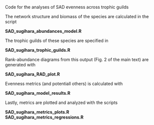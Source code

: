 
Code for the analyses of SAD evenness across trophic guilds

The network structure and biomass of the species are calculated in the script

**SAD_sugihara_abundances_model.R**

The trophic guilds of these species are specified in

**SAD_sugihara_trophic_guilds.R**

Rank-abundance diagrams from this output (Fig. 2 of the main text) are generated with

**SAD_sugihara_RAD_plot.R**

Evenness metrics (and potentiall others) is calculated with

**SAD_sugihara_model_results.R**

Lastly, metrics are plotted and analyzed with the scripts

**SAD_sugihara_metrics_plots.R**  
**SAD_sugihara_metrics_regressions.R**

